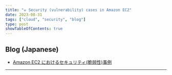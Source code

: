 ```yaml
---
title: "⭐︎ Security (vulnerability) cases in Amazon EC2"
date: 2023-08-31
tags: ["cloud", "security", "blog"]
type: post
showTableOfContents: true
---
```


## Blog (Japanese)
- [Amazon EC2 におけるセキュリティ(脆弱性)事例](https://scgajge12.hatenablog.com/entry/ec2_security_ssrf)

---
